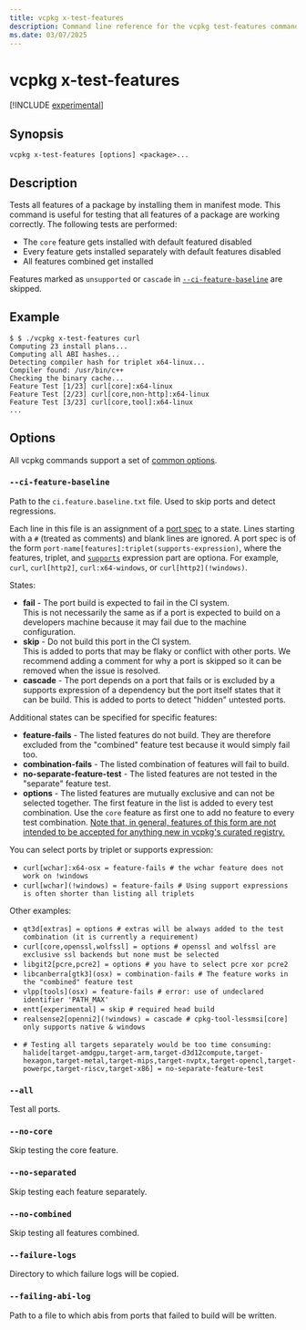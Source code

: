```yaml
---
title: vcpkg x-test-features
description: Command line reference for the vcpkg test-features command. Builds all features of a package.
ms.date: 03/07/2025
---
```


# vcpkg x-test-features

[!INCLUDE [experimental](../../includes/experimental.md)]

## Synopsis

```console
vcpkg x-test-features [options] <package>...
```

## Description

Tests all features of a package by installing them in manifest mode. This command is useful for testing that all features of a package are working correctly.
The following tests are performed:
- The `core` feature gets installed with default featured disabled
- Every feature gets installed separately with default features disabled
- All features combined get installed

Features marked as `unsupported` or `cascade` in [`--ci-feature-baseline`](#ci-feature-baseline) are skipped.

## Example

```console
$ $ ./vcpkg x-test-features curl
Computing 23 install plans...
Computing all ABI hashes...
Detecting compiler hash for triplet x64-linux...
Compiler found: /usr/bin/c++
Checking the binary cache...
Feature Test [1/23] curl[core]:x64-linux
Feature Test [2/23] curl[core,non-http]:x64-linux
Feature Test [3/23] curl[core,tool]:x64-linux
...
```

## Options

All vcpkg commands support a set of [common options](common-options.md).

### `--ci-feature-baseline`

Path to the `ci.feature.baseline.txt` file. Used to skip ports and detect regressions.

Each line in this file is an assignment of a [port spec](install.md#package-syntax) to a state. Lines starting with a `#` (treated as comments) and
blank lines are ignored. A port spec is of the form
`port-name[features]:triplet(supports-expression)`, where the features, triplet, and [`supports`](../reference/vcpkg-json.md#supports)
expression part are optiona. For example, `curl`, `curl[http2]`, `curl:x64-windows`, or
`curl[http2](!windows)`.

States:

* **fail** - The port build is expected to fail in the CI system.  
  This is not necessarily the same as if a port is expected to build on a developers machine
  because it may fail due to the machine configuration.
* **skip** - Do not build this port in the CI system.  
  This is added to ports that may be flaky or conflict with other ports. We recommend adding a
  comment for why a port is skipped so it can be removed when the issue is resolved.
* **cascade** - The port depends on a port that fails or is excluded by a supports expression of a
  dependency but the port itself states that it can be build. This is added to ports to detect
  "hidden" untested ports. 

Additional states can be specified for specific features:
* **feature-fails** - The listed features do not build. They are therefore excluded from the
  "combined" feature test because it would simply fail too.
* **combination-fails** - The listed combination of features will fail to build.
* **no-separate-feature-test** - The listed features are not tested in the "separate" feature test.
* **options** - The listed features are mutually exclusive and can not be selected together. The
  first feature in the list is added to every test combination. Use the `core` feature as first one
  to add no feature to every test combination. [Note that, in general, features of this form are
  not intended to be accepted for anything new in vcpkg's curated registry.](/vcpkg/contributing/maintainer-guide#do-not-use-features-to-implement-alternatives)

You can select ports by triplet or supports expression:

* `curl[wchar]:x64-osx = feature-fails # the wchar feature does not work on !windows`
* `curl[wchar](!windows) = feature-fails # Using support expressions is often shorter than listing all triplets`

Other examples:

* `qt3d[extras] = options # extras will be always added to the test combination (it is currently a requirement)`
* `curl[core,openssl,wolfssl] = options # openssl and wolfssl are exclusive ssl backends but none must be selected`
* `libgit2[pcre,pcre2] = options # you have to select pcre xor pcre2`
* `libcanberra[gtk3](osx) = combination-fails # The feature works in the "combined" feature test`
* `vlpp[tools](osx) = feature-fails # error: use of undeclared identifier 'PATH_MAX'`
* `entt[experimental] = skip # required head build`
* `realsense2[openni2](!windows) = cascade # cpkg-tool-lessmsi[core] only supports native & windows`
* ```
  # Testing all targets separately would be too time consuming:
  halide[target-amdgpu,target-arm,target-d3d12compute,target-hexagon,target-metal,target-mips,target-nvptx,target-opencl,target-powerpc,target-riscv,target-x86] = no-separate-feature-test
  ```

### `--all`

Test all ports.

### `--no-core`

Skip testing the core feature.

### `--no-separated`

Skip testing each feature separately.

### `--no-combined`

Skip testing all features combined.

### `--failure-logs`

Directory to which failure logs will be copied.

### `--failing-abi-log`

Path to a file to which abis from ports that failed to build will be written.
